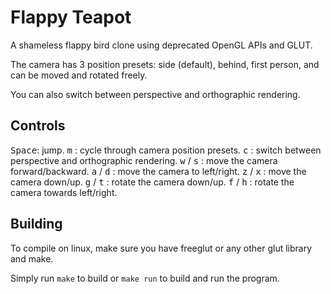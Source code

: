 # Flappy Teapot
A shameless flappy bird clone using deprecated OpenGL APIs and GLUT.

The camera has 3 position presets: side (default), behind, first person, and can be moved and rotated freely.

You can also switch between perspective and orthographic rendering.

## Controls
<kbd>Space</kbd>: jump.
<kbd>m</kbd> : cycle through camera position presets.
<kbd>c</kbd> : switch between perspective and orthographic rendering.
<kbd>w</kbd> / <kbd>s</kbd> : move the camera forward/backward.
<kbd>a</kbd> / <kbd>d</kbd> : move the camera to left/right.
<kbd>z</kbd> / <kbd>x</kbd> : move the camera down/up.
<kbd>g</kbd> / <kbd>t</kbd> : rotate the camera down/up.
<kbd>f</kbd> / <kbd>h</kbd> : rotate the camera towards left/right.

## Building
To compile on linux, make sure you have freeglut or any other glut library and make.

Simply run `make` to build or `make run` to build and run the program.
